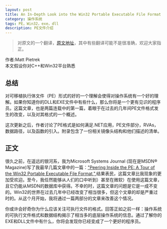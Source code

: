 ```yaml
---
layout: post
title: An In-Depth Look into the Win32 Portable Executable File Format
category: 操作系统
tags: PE，Win32，exe，dll
description: PE文件介绍
---
```

>对原文的一个翻译，[原文地址](https://msdn.microsoft.com/en-us/magazine/bb985992.aspx)，其中有些翻译可能不是很准确，欢迎大家指正。

作者:Matt Pietrek  
本文假设你对C++和Win32平台熟悉

## 总结
对可移植执行体文件（PE）形式的好的一个理解会使得对操作系统有一个好的理解。如果你知道你的DLL和EXE文件中有些什么，那么你将是一个更有见识的程序员。这篇文章，也是两篇连载中的第一篇，着眼于在过去的几年间PE文件格式发生的改变，以及对其格式的一个概述。

这次更新之后，作者讨论了PE格式是如何满足.NET应用，PE文件部分，RVAs，数据路径，以及函数的引入。附录包含了一份相关镜像头结构和他们描述的清单。


## 正文
很久之前，在遥远的银河系，我为Microsoft Systems Journal (现在是MSDN® Magazine)写了我最早几篇文章中的一篇：["Peering Inside the PE: A Tour of the Win32 Portable Executable File Format,"](https://msdn.microsoft.com/en-us/magazine/ms809762.aspx),结果表民，这篇文章比我现象的更加受欢迎。至今，我任然能够从人们的口中听到）甚至在微软）在使用这篇文章，且它仍能从MSDN的数据库中获得。不幸的时，这篇文章的问题是它是一成不变的。Win32的世界在过去几年中已经改变了相当很多，但这个文章的却是严重过时的。从这个月开始，我将通过一篇两部分的文章来改善这个情况。

你或许会好奇你为什么应该关注可执行文件的格式。回答正如之前一样：操作系统的可执行文件格式和数据结构揭示了相当多的底层操作系统的信息。通过了解你的EXE和DLL文件中有什么，你将会发现你已经变成了一个更好的程序员。




















